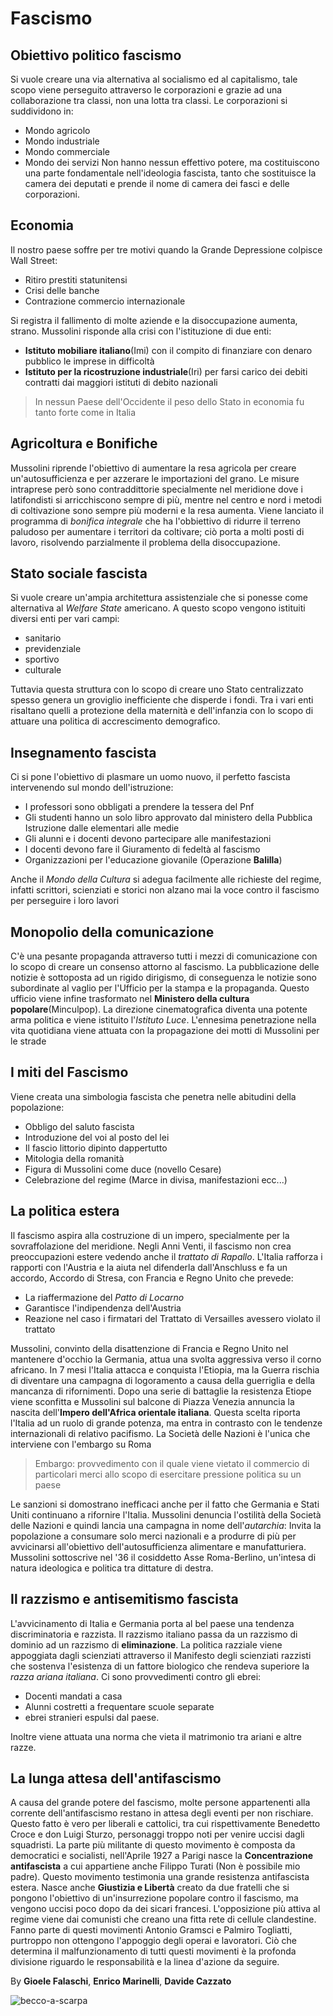 # Fascismo 

## Obiettivo politico fascismo
Si vuole creare una via alternativa al socialismo ed al capitalismo, tale scopo viene perseguito attraverso le corporazioni e grazie ad una collaborazione tra classi, non una lotta tra classi.
Le corporazioni si suddividono in:
- Mondo agricolo
- Mondo industriale
- Mondo commerciale
- Mondo dei servizi
Non hanno nessun effettivo potere, ma costituiscono una parte fondamentale nell'ideologia fascista, tanto che sostituisce la camera dei deputati e prende il nome di camera dei fasci e delle corporazioni.

## Economia
Il nostro paese soffre per tre motivi quando la Grande Depressione colpisce Wall Street:
- Ritiro prestiti statunitensi
- Crisi delle banche
- Contrazione commercio internazionale

Si registra il fallimento di molte aziende e la disoccupazione aumenta, strano.
Mussolini risponde alla crisi con l'istituzione di due enti:
- **Istituto mobiliare italiano**(Imi) con il compito di finanziare con denaro pubblico le imprese in difficoltà
- **Istituto per la ricostruzione industriale**(Iri) per farsi carico dei debiti contratti dai maggiori istituti di debito nazionali

> In nessun Paese dell'Occidente il peso dello Stato in economia fu tanto forte come in Italia

## Agricoltura e Bonifiche
Mussolini riprende l'obiettivo di aumentare la resa agricola per creare un'autosufficienza e per azzerare le importazioni del grano.
Le misure intraprese però sono contraddittorie specialmente nel meridione dove i latifondisti si arricchiscono sempre di più, mentre nel centro e nord i metodi di coltivazione sono sempre più moderni e la resa aumenta.
Viene lanciato il programma di *bonifica integrale* che ha l'obbiettivo di ridurre il terreno paludoso per aumentare i territori da coltivare; ciò porta a molti posti di lavoro, risolvendo parzialmente il problema della disoccupazione.

## Stato sociale fascista
Si vuole creare un'ampia architettura assistenziale che si ponesse come alternativa al *Welfare State* americano.
A questo scopo vengono istituiti diversi enti per vari campi:
- sanitario
- previdenziale
- sportivo
- culturale

Tuttavia questa struttura con lo scopo di creare uno Stato centralizzato spesso genera un groviglio inefficiente che disperde i fondi.
Tra i vari enti risaltano quelli a protezione della maternità e dell'infanzia con lo scopo di attuare una politica di accrescimento demografico.

## Insegnamento fascista
Ci si pone l'obiettivo di plasmare un uomo nuovo, il perfetto fascista intervenendo sul mondo dell'istruzione:
- I professori sono obbligati a prendere la tessera del Pnf
- Gli studenti hanno un solo libro approvato dal ministero della Pubblica Istruzione dalle elementari alle medie
- Gli alunni e i docenti devono partecipare alle manifestazioni
- I docenti devono fare il Giuramento di fedeltà al fascismo
- Organizzazioni per l'educazione giovanile (Operazione **Balilla**)

Anche il *Mondo della Cultura* si adegua facilmente alle richieste del regime, infatti scrittori, scienziati e storici non alzano mai la voce contro il fascismo per perseguire i loro lavori

## Monopolio della comunicazione
C'è una pesante propaganda attraverso tutti i mezzi di comunicazione con lo scopo di creare un consenso attorno al fascismo. La pubblicazione delle notizie è sottoposta ad un rigido dirigismo, di conseguenza le notizie sono subordinate al vaglio per l'Ufficio per la stampa e la propaganda. Questo ufficio viene infine trasformato nel **Ministero della cultura popolare**(Minculpop).
La direzione cinematografica diventa una potente arma politica e viene istituito l'*Istituto Luce*.
L'ennesima penetrazione nella vita quotidiana viene attuata con la propagazione dei motti di Mussolini per le strade

## I miti del Fascismo
Viene creata una simbologia fascista che penetra nelle abitudini della popolazione:
- Obbligo del saluto fascista
- Introduzione del voi al posto del lei
- Il fascio littorio dipinto dappertutto
- Mitologia della romanità
- Figura di Mussolini come duce (novello Cesare)
- Celebrazione del regime (Marce in divisa, manifestazioni ecc...)

## La politica estera
Il fascismo aspira alla costruzione di un impero, specialmente per la sovraffolazione del meridione.
Negli Anni Venti, il fascismo non crea preoccupazioni estere vedendo anche il *trattato di Rapallo*. L'Italia rafforza i rapporti con l'Austria e la aiuta nel difenderla dall'Anschluss e fa un accordo, Accordo di Stresa, con Francia e Regno Unito che prevede:
- La riaffermazione del *Patto di Locarno*
- Garantisce l'indipendenza dell'Austria
- Reazione nel caso i firmatari del Trattato di Versailles avessero violato il trattato

Mussolini, convinto della disattenzione di Francia e Regno Unito nel mantenere d'occhio la Germania, attua una svolta aggressiva verso il corno africano.
In 7 mesi l'Italia attacca e conquista l'Etiopia, ma la Guerra rischia di diventare una campagna di logoramento a causa della guerriglia e della mancanza di rifornimenti. Dopo una serie di battaglie la resistenza Etiope viene sconfitta e Mussolini sul balcone di Piazza Venezia annuncia la nascita dell'**Impero dell'Africa orientale italiana**.
Questa scelta riporta l'Italia ad un ruolo di grande potenza, ma entra in contrasto con le tendenze internazionali di relativo pacifismo. La Società delle Nazioni è l'unica che interviene con l'embargo su Roma

> Embargo: provvedimento con il quale viene vietato il commercio di particolari merci allo scopo di esercitare pressione politica su un paese

Le sanzioni si domostrano inefficaci anche per il fatto che Germania e Stati Uniti continuano a rifornire l'Italia. Mussolini denuncia l'ostilità della Società delle Nazioni e quindi lancia una campagna in nome dell'*autarchia*: Invita la popolazione a consumare solo merci nazionali e a produrre di più per avvicinarsi all'obiettivo dell'autosufficienza alimentare e manufatturiera.
Mussolini sottoscrive nel '36 il cosiddetto Asse Roma-Berlino, un'intesa di natura ideologica e politica tra dittature di destra.

## Il razzismo e antisemitismo fascista
L'avvicinamento di Italia e Germania porta al bel paese una tendenza discriminatoria e razzista. Il razzismo italiano passa da un razzismo di dominio ad un razzismo di **eliminazione**.
La politica razziale viene appoggiata dagli scienziati attraverso il Manifesto degli scienziati razzisti che sostenva l'esistenza di un fattore biologico che rendeva superiore la *razza ariana italiana*.
Ci sono provvedimenti contro gli ebrei:
- Docenti mandati a casa
- Alunni costretti a frequentare scuole separate
- ebrei stranieri espulsi dal paese.

Inoltre viene attuata una norma che vieta il matrimonio tra ariani e altre razze.

## La lunga attesa dell'antifascismo
A causa del grande potere del fascismo, molte persone appartenenti alla corrente dell'antifascismo restano in attesa degli eventi per non rischiare.
Questo fatto è vero per liberali e cattolici, tra cui rispettivamente Benedetto Croce e don Luigi Sturzo, personaggi troppo noti per venire uccisi dagli squadristi.
La parte più militante di questo movimento è composta da democratici e socialisti, nell'Aprile 1927 a Parigi nasce la **Concentrazione antifascista** a cui appartiene anche Filippo Turati (Non è possibile mio padre). Questo movimento testimonia una grande resistenza antifascista estera.
Nasce anche **Giustizia e Libertà** creato da due fratelli che si pongono l'obiettivo di un'insurrezione popolare contro il fascismo, ma vengono uccisi poco dopo da dei sicari francesi.
L'opposizione più attiva al regime viene dai comunisti che creano una fitta rete di cellule clandestine. Fanno parte di questi movimenti Antonio Gramsci e Palmiro Togliatti, purtroppo non ottengono l'appoggio degli operai e lavoratori.
Ciò che determina il malfunzionamento di tutti questi movimenti è la profonda divisione riguardo le responsabilità e la linea d'azione da seguire.

By **Gioele Falaschi**, **Enrico Marinelli**, **Davide Cazzato**


![becco-a-scarpa](https://github.com/Canu-leonardo-principal/Appunti5BIA/assets/94641181/d1ce01f7-dab5-481f-b136-84dc6eb45e40)



